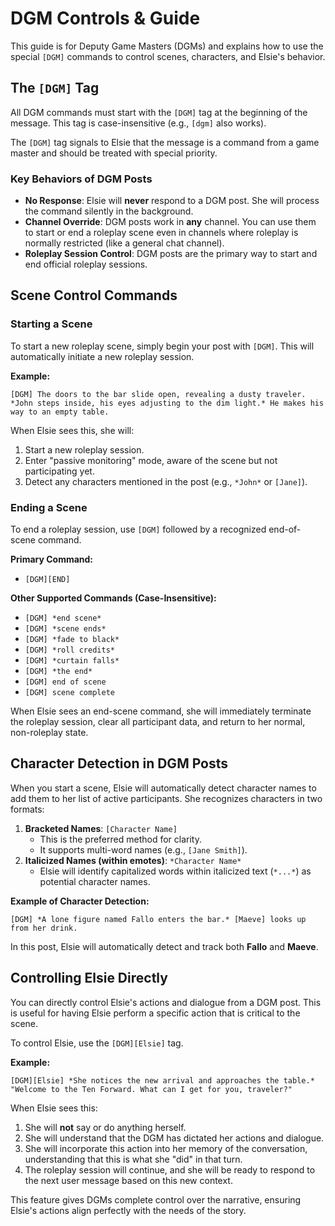 # DGM Controls & Guide

This guide is for Deputy Game Masters (DGMs) and explains how to use the special `[DGM]` commands to control scenes, characters, and Elsie's behavior.

## The `[DGM]` Tag

All DGM commands must start with the `[DGM]` tag at the beginning of the message. This tag is case-insensitive (e.g., `[dgm]` also works).

The `[DGM]` tag signals to Elsie that the message is a command from a game master and should be treated with special priority.

### Key Behaviors of DGM Posts

-   **No Response**: Elsie will **never** respond to a DGM post. She will process the command silently in the background.
-   **Channel Override**: DGM posts work in **any** channel. You can use them to start or end a roleplay scene even in channels where roleplay is normally restricted (like a general chat channel).
-   **Roleplay Session Control**: DGM posts are the primary way to start and end official roleplay sessions.

## Scene Control Commands

### Starting a Scene

To start a new roleplay scene, simply begin your post with `[DGM]`. This will automatically initiate a new roleplay session.

**Example:**
```
[DGM] The doors to the bar slide open, revealing a dusty traveler. *John steps inside, his eyes adjusting to the dim light.* He makes his way to an empty table.
```

When Elsie sees this, she will:
1.  Start a new roleplay session.
2.  Enter "passive monitoring" mode, aware of the scene but not participating yet.
3.  Detect any characters mentioned in the post (e.g., `*John*` or `[Jane]`).

### Ending a Scene

To end a roleplay session, use `[DGM]` followed by a recognized end-of-scene command.

**Primary Command:**
-   `[DGM][END]`

**Other Supported Commands (Case-Insensitive):**
-   `[DGM] *end scene*`
-   `[DGM] *scene ends*`
-   `[DGM] *fade to black*`
-   `[DGM] *roll credits*`
-   `[DGM] *curtain falls*`
-   `[DGM] *the end*`
-   `[DGM] end of scene`
-   `[DGM] scene complete`

When Elsie sees an end-scene command, she will immediately terminate the roleplay session, clear all participant data, and return to her normal, non-roleplay state.

## Character Detection in DGM Posts

When you start a scene, Elsie will automatically detect character names to add them to her list of active participants. She recognizes characters in two formats:

1.  **Bracketed Names**: `[Character Name]`
    -   This is the preferred method for clarity.
    -   It supports multi-word names (e.g., `[Jane Smith]`).
2.  **Italicized Names (within emotes)**: `*Character Name*`
    -   Elsie will identify capitalized words within italicized text (`*...*`) as potential character names.

**Example of Character Detection:**
```
[DGM] *A lone figure named Fallo enters the bar.* [Maeve] looks up from her drink.
```
In this post, Elsie will automatically detect and track both **Fallo** and **Maeve**.

## Controlling Elsie Directly

You can directly control Elsie's actions and dialogue from a DGM post. This is useful for having Elsie perform a specific action that is critical to the scene.

To control Elsie, use the `[DGM][Elsie]` tag.

**Example:**
```
[DGM][Elsie] *She notices the new arrival and approaches the table.* "Welcome to the Ten Forward. What can I get for you, traveler?"
```

When Elsie sees this:
1.  She will **not** say or do anything herself.
2.  She will understand that the DGM has dictated her actions and dialogue.
3.  She will incorporate this action into her memory of the conversation, understanding that this is what she "did" in that turn.
4.  The roleplay session will continue, and she will be ready to respond to the next user message based on this new context.

This feature gives DGMs complete control over the narrative, ensuring Elsie's actions align perfectly with the needs of the story. 